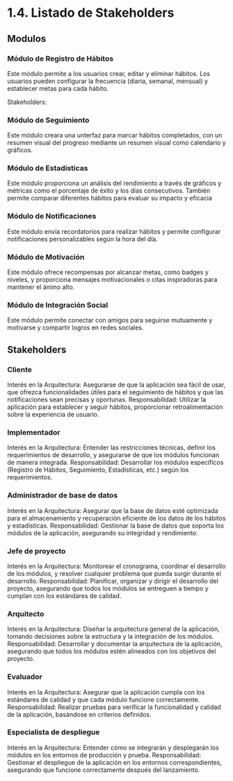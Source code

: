 # 1.4. Listado de Stakeholders

## Modulos

### Módulo de Registro de Hábitos

Este módulo permite a los usuarios crear, editar y eliminar hábitos. Los usuarios pueden configurar la frecuencia (diaria, semanal, mensual) y establecer metas para cada hábito.

Stakeholders: 

### Módulo de Seguimiento

Este módulo creara una unterfaz para marcar hábitos completados, con un resumen visual del progreso mediante un resumen visual como calendario y gráficos.

### Módulo de Estadísticas

Este módulo proporciona un análisis del rendimiento a través de gráficos y métricas como el porcentaje de éxito y los días consecutivos. También permite comparar diferentes hábitos para evaluar su impacto y eficacia

### Módulo de Notificaciones

Este módulo envía recordatorios para realizar hábitos y permite configurar notificaciones personalizables según la hora del día.

### Módulo de Motivación

Este módulo ofrece recompensas por alcanzar metas, como badges y niveles, y proporciona mensajes motivacionales o citas inspiradoras para mantener el ánimo alto.

### Módulo de Integración Social

Este módulo permite conectar con amigos para seguirse mutuamente y motivarse y compartir logros en redes sociales.

## Stakeholders

### Cliente

Interés en la Arquitectura: Asegurarse de que la aplicación sea fácil de usar, que ofrezca funcionalidades útiles para el seguimiento de hábitos y que las notificaciones sean precisas y oportunas.
Responsabilidad: Utilizar la aplicación para establecer y seguir hábitos, proporcionar retroalimentación sobre la experiencia de usuario.

### Implementador

Interés en la Arquitectura: Entender las restricciones técnicas, definir los requerimientos de desarrollo, y asegurarse de que los módulos funcionan de manera integrada.
Responsabilidad: Desarrollar los módulos específicos (Registro de Hábitos, Seguimiento, Estadísticas, etc.) según los requerimientos.

### Administrador de base de datos
Interés en la Arquitectura: Asegurar que la base de datos esté optimizada para el almacenamiento y recuperación eficiente de los datos de los hábitos y estadísticas.
Responsabilidad: Gestionar la base de datos que soporta los módulos de la aplicación, asegurando su integridad y rendimiento.

### Jefe de proyecto
Interés en la Arquitectura: Monitorear el cronograma, coordinar el desarrollo de los módulos, y resolver cualquier problema que pueda surgir durante el desarrollo.
Responsabilidad: Planificar, organizar y dirigir el desarrollo del proyecto, asegurando que todos los módulos se entreguen a tiempo y cumplan con los estándares de calidad.

### Arquitecto
Interés en la Arquitectura: Diseñar la arquitectura general de la aplicación, tomando decisiones sobre la estructura y la integración de los módulos.
Responsabilidad: Desarrollar y documentar la arquitectura de la aplicación, asegurando que todos los módulos estén alineados con los objetivos del proyecto.

### Evaluador
Interés en la Arquitectura: Asegurar que la aplicación cumpla con los estándares de calidad y que cada módulo funcione correctamente.
Responsabilidad: Realizar pruebas para verificar la funcionalidad y calidad de la aplicación, basándose en criterios definidos.

### Especialista de despliegue
Interés en la Arquitectura: Entender cómo se integrarán y desplegarán los módulos en los entornos de producción y prueba.
Responsabilidad: Gestionar el despliegue de la aplicación en los entornos correspondientes, asegurando que funcione correctamente después del lanzamiento.

